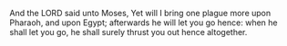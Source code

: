 And the LORD said unto Moses, Yet will I bring one plague more upon Pharaoh, and upon Egypt; afterwards he will let you go hence: when he shall let you go, he shall surely thrust you out hence altogether.
